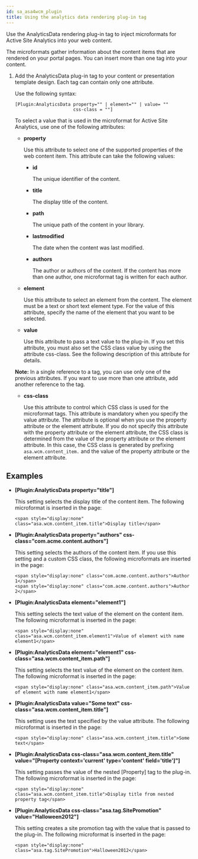 ```yaml
---
id: sa_asa4wcm_plugin
title: Using the analytics data rendering plug-in tag
---
```





Use the AnalyticsData rendering plug-in tag to inject microformats for Active Site Analytics into your web content.

The microformats gather information about the content items that are rendered on your portal pages. You can insert more than one tag into your content.

1.  Add the AnalyticsData plug-in tag to your content or presentation template design. Each tag can contain only one attribute.

    Use the following syntax:

    ```
    [Plugin:AnalyticsData property="" | element="" | value= "" 
                          css-class = ""]
    ```

    To select a value that is used in the microformat for Active Site Analytics, use one of the following attributes:

    -   **property**

        Use this attribute to select one of the supported properties of the web content item. This attribute can take the following values:

        -   **id**

            The unique identifier of the content.

        -   **title**

            The display title of the content.

        -   **path**

            The unique path of the content in your library.

        -   **lastmodified**

            The date when the content was last modified.

        -   **authors**

            The author or authors of the content. If the content has more than one author, one microformat tag is written for each author.

    -   **element**

        Use this attribute to select an element from the content. The element must be a text or short text element type. For the value of this attribute, specify the name of the element that you want to be selected.

    -   **value**

        Use this attribute to pass a text value to the plug-in. If you set this attribute, you must also set the CSS class value by using the attribute css-class. See the following description of this attribute for details.

    **Note:** In a single reference to a tag, you can use only one of the previous attributes. If you want to use more than one attribute, add another reference to the tag.

    -   **css-class**

        Use this attribute to control which CSS class is used for the microformat tags. This attribute is mandatory when you specify the value attribute. The attribute is optional when you use the property attribute or the element attribute. If you do not specify this attribute with the property attribute or the element attribute, the CSS class is determined from the value of the property attribute or the element attribute. In this case, the CSS class is generated by prefixing `asa.wcm.content_item.` and the value of the property attribute or the element attribute.


## Examples

-   **\[Plugin:AnalyticsData property="title"\]**

    This setting selects the display title of the content item. The following microformat is inserted in the page:

    ```
    <span style="display:none" class="asa.wcm.content_item.title">Display title</span> 
    ```

-   **\[Plugin:AnalyticsData property="authors" css-class="com.acme.content.authors"\]**

    This setting selects the authors of the content item. If you use this setting and a custom CSS class, the following microformats are inserted in the page:

    ```
    <span style="display:none" class="com.acme.content.authors">Author 1</span>
    <span style="display:none" class="com.acme.content.authors">Author 2</span>
    ```

-   **\[Plugin:AnalyticsData element="element1"\]**

    This setting selects the text value of the element on the content item. The following microformat is inserted in the page:

    ```
    <span style="display:none" class="asa.wcm.content_item.element1">Value of element with name element1</span>
    ```

-   **\[Plugin:AnalyticsData element="element1" css-class="asa.wcm.content\_item.path"\]**

    This setting selects the text value of the element on the content item. The following microformat is inserted in the page:

    ```
    <span style="display:none" class="asa.wcm.content_item.path">Value of element with name element1</span>
    ```

-   **\[Plugin:AnalyticsData value="Some text" css-class="asa.wcm.content\_item.title"\]**

    This setting uses the text specified by the value attribute. The following microformat is inserted in the page:

    ```
    <span style="display:none" class="asa.wcm.content_item.title">Some text</span>
    ```

-   **\[Plugin:AnalyticsData css-class="asa.wcm.content\_item.title" value="\[Property context='current' type='content' field='title'\]"\]**

    This setting passes the value of the nested \[Property\] tag to the plug-in. The following microformat is inserted in the page:

    ```
    <span style="display:none" class="asa.wcm.content_item.title">Display title from nested property tag</span>
    ```

-   **\[Plugin:AnalyticsData css-class="asa.tag.SitePromotion" value="Halloween2012"\]**

    This setting creates a site promotion tag with the value that is passed to the plug-in. The following microformat is inserted in the page:

    ```
    <span style="display:none" class="asa.tag.SitePromotion">Halloween2012</span>
    ```


